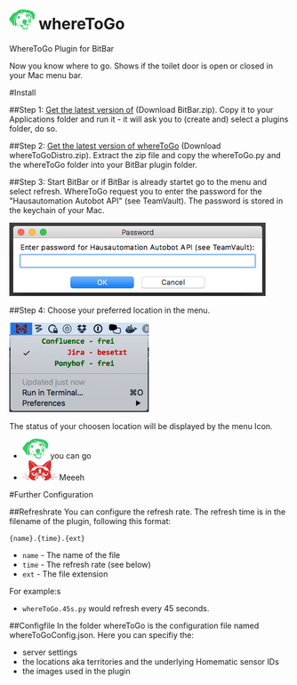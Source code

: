 # ![whereToGo](whereToGo/images/dogFace_36_144.png) whereToGo  
WhereToGo Plugin for BitBar

Now you know where to go.
Shows if the toilet door is open or closed in your Mac menu bar.

#Install

##Step 1:
[Get the latest version of](https://github.com/matryer/bitbar/releases) (Download BitBar.zip). Copy it to your Applications folder and run it - it will ask you to (create and) select a plugins folder, do so.

##Step 2:
[Get the latest version of whereToGo](https://github.com/SaschaKrieg/whereToGo/releases) (Download whereToGoDistro.zip). Extract the zip file and copy the whereToGo.py and the whereToGo folder into your BitBar plugin folder.

##Step 3:
Start BitBar or if BitBar is already startet go to the menu and select refresh. WhereToGo request you to enter the password for the "Hausautomation Autobot API" (see TeamVault). The password is stored in the keychain of your Mac.  

![passwordImage](whereToGo/docsImages/password.png)

##Step 4:
Choose your preferred location in the menu. 

![menuImage](whereToGo/docsImages/menu.png)

The status of your choosen location will be displayed by the menu Icon.

* ![youCanGo](whereToGo/images/dogFace_36_144.png) you can go
* ![Meeeh](whereToGo/images/grumpy_36_144.png) Meeeh

#Further Configuration

##Refreshrate
You can configure the refresh rate. The refresh time is in the filename of the plugin, following this format:

    {name}.{time}.{ext}

  * `name` - The name of the file
  * `time` - The refresh rate (see below)
  * `ext` - The file extension

For example:s

  * `whereToGo.45s.py` would refresh every 45 seconds.

##Configfile
In the folder whereToGo is the configuration file named whereToGoConfig.json. Here you can specifiy the: 
* server settings
* the locations aka territories and the underlying Homematic sensor IDs
* the images used in the plugin